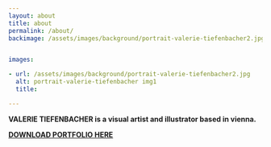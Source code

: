 ```yaml
---
layout: about
title: about
permalink: /about/
backimage: /assets/images/background/portrait-valerie-tiefenbacher2.jpg


images:

- url: /assets/images/background/portrait-valerie-tiefenbacher2.jpg
  alt: portrait-valerie-tiefenbacher img1
  title:

---
```

**VALERIE TIEFENBACHER is a visual artist and illustrator based in vienna.**

[**DOWNLOAD PORTFOLIO HERE**](/assets/downloads/small-Portfolio-Valerie_Tiefenbacher-20.9.22.pdf)

<br>
<br>
